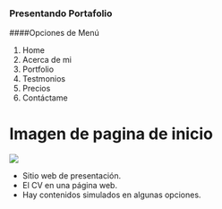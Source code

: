 ### Presentando Portafolio

####Opciones de Menú
                
1. Home
2. Acerca de mi
3. Portfolio
4. Testmonios
5. Precios
6. Contáctame
                

# Imagen de pagina de inicio
![](https://patbra.github.io//proyecto6/assets/imgs/home.JPG)



- Sitio web de presentación.
- El CV en una página web.
- Hay contenidos simulados en algunas opciones.
